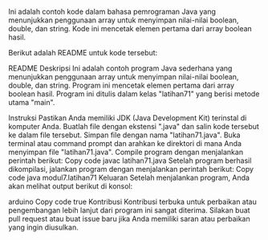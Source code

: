 Ini adalah contoh kode dalam bahasa pemrograman Java yang menunjukkan penggunaan array untuk menyimpan nilai-nilai boolean, double, dan string. Kode ini mencetak elemen pertama dari array boolean hasil.

Berikut adalah README untuk kode tersebut:

README
Deskripsi
Ini adalah contoh program Java sederhana yang menunjukkan penggunaan array untuk menyimpan nilai-nilai boolean, double, dan string. Program ini mencetak elemen pertama dari array boolean hasil. Program ini ditulis dalam kelas "latihan71" yang berisi metode utama "main".

Instruksi
Pastikan Anda memiliki JDK (Java Development Kit) terinstal di komputer Anda.
Buatlah file dengan ekstensi ".java" dan salin kode tersebut ke dalam file tersebut.
Simpan file dengan nama "latihan71.java".
Buka terminal atau command prompt dan arahkan ke direktori di mana Anda menyimpan file "latihan71.java".
Compile program dengan menjalankan perintah berikut:
Copy code
javac latihan71.java
Setelah program berhasil dikompilasi, jalankan program dengan menjalankan perintah berikut:
Copy code
java modul7.latihan71
Keluaran
Setelah menjalankan program, Anda akan melihat output berikut di konsol:

arduino
Copy code
true
Kontribusi
Kontribusi terbuka untuk perbaikan atau pengembangan lebih lanjut dari program ini sangat diterima. Silakan buat pull request atau buat issue baru jika Anda memiliki saran atau perbaikan yang ingin diusulkan.
